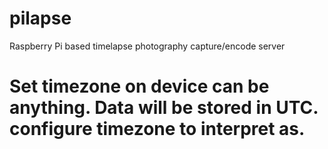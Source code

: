 # pilapse
Raspberry Pi based timelapse photography capture/encode server 


# Set timezone on device can be anything.  Data will be stored in UTC.  configure timezone to interpret as.